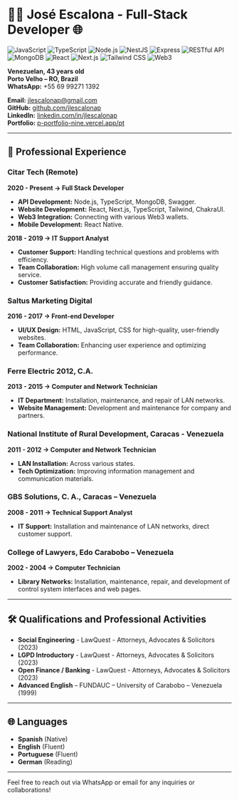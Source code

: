 # 👨‍💻 José Escalona - Full-Stack Developer 🌐

![JavaScript](https://img.shields.io/badge/JavaScript-F7DF1E?logo=javascript&logoColor=black)
![TypeScript](https://img.shields.io/badge/TypeScript-007ACC?logo=typescript&logoColor=white)
![Node.js](https://img.shields.io/badge/Node.js-339933?logo=nodedotjs&logoColor=white)
![NestJS](https://img.shields.io/badge/NestJS-E0234E?logo=nestjs&logoColor=white)
![Express](https://img.shields.io/badge/Express-000000?logo=express&logoColor=white)
![RESTful API](https://img.shields.io/badge/RESTful_API-007EC6?logo=rest&logoColor=white)
![MongoDB](https://img.shields.io/badge/MongoDB-47A248?logo=mongodb&logoColor=white)
![React](https://img.shields.io/badge/React-61DAFB?logo=react&logoColor=black)
![Next.js](https://img.shields.io/badge/Next.js-000000?logo=nextdotjs&logoColor=white)
![Tailwind CSS](https://img.shields.io/badge/Tailwind_CSS-38B2AC?logo=tailwindcss&logoColor=white)
![Web3](https://img.shields.io/badge/Web3-3C3C3D?logo=web3.js&logoColor=white)

**Venezuelan, 43 years old**  
**Porto Velho – RO, Brazil**  
**WhatsApp:** +55 69 99271 1392

**Email:** [jlescalonap@gmail.com](mailto:jlescalonap@gmail.com)  
**GitHub:** [github.com/jlescalonap](https://github.com/jlescalonap)  
**LinkedIn:** [linkedin.com/in/jlescalonap](https://www.linkedin.com/in/jlescalonap/)  
**Portfolio:** [p-portfolio-nine.vercel.app/pt](https://p-portfolio-nine.vercel.app/pt)

---

## 🚀 Professional Experience

### Citar Tech (Remote)
**2020 - Present → Full Stack Developer**  
- **API Development:** Node.js, TypeScript, MongoDB, Swagger.
- **Website Development:** React, Next.js, TypeScript, Tailwind, ChakraUI.
- **Web3 Integration:** Connecting with various Web3 wallets.
- **Mobile Development:** React Native.

**2018 - 2019 → IT Support Analyst**  
- **Customer Support:** Handling technical questions and problems with efficiency.
- **Team Collaboration:** High volume call management ensuring quality service.
- **Customer Satisfaction:** Providing accurate and friendly guidance.

### Saltus Marketing Digital
**2016 - 2017 → Front-end Developer**  
- **UI/UX Design:** HTML, JavaScript, CSS for high-quality, user-friendly websites.
- **Team Collaboration:** Enhancing user experience and optimizing performance.

### Ferre Electric 2012, C.A.
**2013 - 2015 → Computer and Network Technician**  
- **IT Department:** Installation, maintenance, and repair of LAN networks.
- **Website Management:** Development and maintenance for company and partners.

### National Institute of Rural Development, Caracas - Venezuela
**2011 - 2012 → Computer and Network Technician**  
- **LAN Installation:** Across various states.
- **Tech Optimization:** Improving information management and communication materials.

### GBS Solutions, C. A., Caracas – Venezuela
**2008 - 2011 → Technical Support Analyst**  
- **IT Support:** Installation and maintenance of LAN networks, direct customer support.

### College of Lawyers, Edo Carabobo – Venezuela
**2002 - 2004 → Computer Technician**  
- **Library Networks:** Installation, maintenance, repair, and development of control system interfaces and web pages.

---

## 🛠️ Qualifications and Professional Activities

- **Social Engineering** - LawQuest - Attorneys, Advocates & Solicitors (2023)
- **LGPD Introductory** - LawQuest - Attorneys, Advocates & Solicitors (2023)
- **Open Finance / Banking** - LawQuest - Attorneys, Advocates & Solicitors (2023)
- **Advanced English** – FUNDAUC – University of Carabobo – Venezuela (1999)

---

## 🌐 Languages

- **Spanish** (Native)
- **English** (Fluent)
- **Portuguese** (Fluent)
- **German** (Reading)

---

Feel free to reach out via WhatsApp or email for any inquiries or collaborations!
